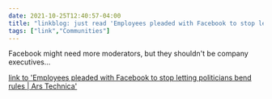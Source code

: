 ```yaml
---
date: 2021-10-25T12:40:57-04:00
title: "linkblog: just read 'Employees pleaded with Facebook to stop letting politicians bend rules | Ars Technica'"
tags: ["link","Communities"]
---
```

Facebook might need more moderators, but they shouldn't be company executives...
 
[link to 'Employees pleaded with Facebook to stop letting politicians bend rules | Ars Technica'](https://arstechnica.com/gadgets/2021/10/employees-pleaded-with-facebook-to-stop-letting-politicians-bend-rules/)
